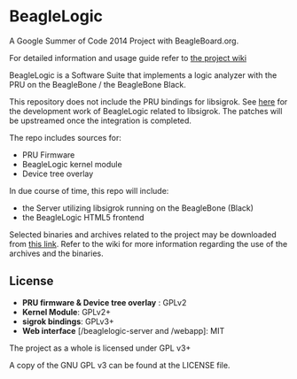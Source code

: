 BeagleLogic
===========

A Google Summer of Code 2014 Project with BeagleBoard.org.

For detailed information and usage guide refer to
[the project wiki](https://github.com/abhishek-kakkar/BeagleLogic/wiki)

BeagleLogic is a Software Suite that implements a logic analyzer with the PRU 
on the BeagleBone / the BeagleBone Black.

This repository does not include the PRU bindings for libsigrok. See
[here](https://github.com/abhishek-kakkar/libsigrok) for the development work 
of BeagleLogic related to libsigrok. The patches will be upstreamed once the
integration is completed.

The repo includes sources for:
 * PRU Firmware
 * BeagleLogic kernel module
 * Device tree overlay

In due course of time, this repo will include:
 * the Server utilizing libsigrok running on the BeagleBone \(Black\)
 * the BeagleLogic HTML5 frontend
 
Selected binaries and archives related to the project may be downloaded from
[this link](http://goo.gl/770FTZ). Refer to the wiki for more information 
regarding the use of the archives and the binaries.

License
--------

 * **PRU firmware & Device tree overlay** : GPLv2
 * **Kernel Module**: GPLv2+
 * **sigrok bindings**: GPLv3+
 * **Web interface** [/beaglelogic-server and /webapp]: MIT
 
The project as a whole is licensed under GPL v3+

A copy of the GNU GPL v3 can be found at the LICENSE file.

